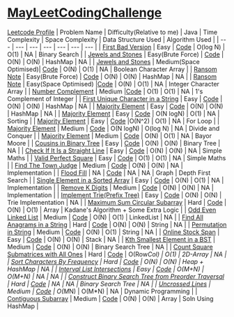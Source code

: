 # [MayLeetCodingChallenge](https://leetcode.com/explore/featured/card/may-leetcoding-challenge/)
[Leetcode Profile](https://leetcode.com/ritikajain/)
| Problem Name | Difficulty(Relative to me) | Java | Time Complexity | Space Complexity | Data Structure Used | Algorithm Used |
| --- | --- | --- | --- | --- | --- | --- |
| [First Bad Version](https://leetcode.com/explore/featured/card/may-leetcoding-challenge/534/week-1-may-1st-may-7th/3316/) | Easy | [Code](https://github.com/RitikaJain8818/MayLeetCodingChallenge/blob/master/Week%201/First%20Bad%20Version.java) | O(log N) | O(1) | NA | Binary Search |
| [Jewels and Stones](https://leetcode.com/explore/featured/card/may-leetcoding-challenge/534/week-1-may-1st-may-7th/3317/) | Easy(Brute Force) | [Code](https://github.com/RitikaJain8818/MayLeetCodingChallenge/blob/master/Week%201/Jewels%20and%20Stones.java) | O(N) | O(N) | HashMap | NA |
| [Jewels and Stones](https://leetcode.com/explore/featured/card/may-leetcoding-challenge/534/week-1-may-1st-may-7th/3317/) | Medium(Space Optimised)| [Code](https://github.com/RitikaJain8818/MayLeetCodingChallenge/blob/master/Week%201/Jewels%20and%20Stones%20Optimised.java) | O(N) | O(1) | NA | Boolean Character Array |
| [Ransom Note](https://leetcode.com/explore/featured/card/may-leetcoding-challenge/534/week-1-may-1st-may-7th/3318/) | Easy(Brute Force) | [Code](https://github.com/RitikaJain8818/MayLeetCodingChallenge/blob/master/Week%201/Ransom%20Note.java) | O(N) | O(N) | HashMap | NA |
| [Ransom Note](https://leetcode.com/explore/featured/card/may-leetcoding-challenge/534/week-1-may-1st-may-7th/3318/) | Easy(Space Optimised) |[Code](https://github.com/RitikaJain8818/MayLeetCodingChallenge/blob/master/Week%201/Ransom%20Note%20Optimised.java) | O(N) | O(1) | NA | Integer Character Array |
| [Number Complement](https://leetcode.com/explore/featured/card/may-leetcoding-challenge/534/week-1-may-1st-may-7th/3318/) | Medium |[Code](https://github.com/RitikaJain8818/MayLeetCodingChallenge/blob/master/Week%201/Number%20Complement.java) | O(1) | O(1) | NA | 1's Complement of Integer |
| [First Unique Character in a String](https://leetcode.com/explore/featured/card/may-leetcoding-challenge/534/week-1-may-1st-may-7th/3320/) | Easy | [Code](https://github.com/RitikaJain8818/MayLeetCodingChallenge/blob/master/Week%201/First%20Unique%20Character%20in%20a%20String.java) | O(N) | O(N) | HashMap | NA |
| [Majority Element](https://leetcode.com/explore/featured/card/may-leetcoding-challenge/534/week-1-may-1st-may-7th/3321/) | Easy | [Code](https://github.com/RitikaJain8818/MayLeetCodingChallenge/blob/master/Week%201/Majority%20Element%20using%20HashMap.java) | O(N) | O(N) | HashMap | NA |
| [Majority Element](https://leetcode.com/explore/featured/card/may-leetcoding-challenge/534/week-1-may-1st-may-7th/3321/) | Easy | [Code](https://github.com/RitikaJain8818/MayLeetCodingChallenge/blob/master/Week%201/Majority%20Element%20Using%20Sorting.java) | O(N logN) | O(1) | NA | Sorting |
| [Majority Element](https://leetcode.com/explore/featured/card/may-leetcoding-challenge/534/week-1-may-1st-may-7th/3321/) | Easy | [Code](https://github.com/RitikaJain8818/MayLeetCodingChallenge/blob/master/Week%201/Majority%20Element%20Using%20Loops.java) |O(N^2) | O(1) | NA | For Loop |
| [Majority Element](https://leetcode.com/explore/featured/card/may-leetcoding-challenge/534/week-1-may-1st-may-7th/3321/) | Medium | [Code](https://github.com/RitikaJain8818/MayLeetCodingChallenge/blob/master/Week%201/Majority%20Element%20Using%20Divide%20and%20Conquer.java) | O(N logN) | O(log N) | NA | Divide and Conquer |
| [Majority Element](https://leetcode.com/explore/featured/card/may-leetcoding-challenge/534/week-1-may-1st-may-7th/3321/) | Medium | [Code](https://github.com/RitikaJain8818/MayLeetCodingChallenge/blob/master/Week%201/Majority%20Element%20Bayor%20Moore%20Algorithm.java) | O(N) | O(1) | NA | Bayor Moore |
| [Cousins in Binary Tree](https://leetcode.com/explore/featured/card/may-leetcoding-challenge/534/week-1-may-1st-may-7th/3322/) | Easy | [Code](https://github.com/RitikaJain8818/MayLeetCodingChallenge/blob/master/Week%201/Cousins%20in%20Binary%20Tree.java) | O(N) | O(N) | Binary Tree | NA |
| [Check If It Is a Straight Line](https://leetcode.com/explore/featured/card/may-leetcoding-challenge/535/week-2-may-8th-may-14th/3323/) | Easy | [Code](https://github.com/RitikaJain8818/MayLeetCodingChallenge/blob/master/Week%201/Check%20If%20It%20Is%20a%20Straight%20Line.java) | O(N) | O(N) | NA | Simple Maths |
| [Valid Perfect Square](https://leetcode.com/explore/featured/card/may-leetcoding-challenge/535/week-2-may-8th-may-14th/3324/) | Easy | [Code](https://github.com/RitikaJain8818/MayLeetCodingChallenge/blob/master/Week%202/Valid%20Perfect%20Square.java) | O(1) | O(1) | NA | Simple Maths |
| [Find The Town Judge](https://leetcode.com/explore/featured/card/may-leetcoding-challenge/535/week-2-may-8th-may-14th/3325/) | Medium | [Code](https://github.com/RitikaJain8818/MayLeetCodingChallenge/blob/master/Week%202/Find%20the%20town%20judge.java) | O(N) | O(N) | NA | Implementation |
| [Flood Fill](https://leetcode.com/explore/challenge/card/may-leetcoding-challenge/535/week-2-may-8th-may-14th/3326/) | NA | [Code](https://github.com/RitikaJain8818/MayLeetCodingChallenge/blob/master/Week%202/Flood%20Fill.java) | NA | NA | Graph | Depth First Search |
| [Single Element in a Sorted Array](https://leetcode.com/explore/challenge/card/may-leetcoding-challenge/535/week-2-may-8th-may-14th/3327/) | Easy | [Code](https://github.com/RitikaJain8818/MayLeetCodingChallenge/blob/master/Week%202/Single%20Element%20in%20a%20Sorted%20Array.java) | O(N) | O(1) | NA | Implementation |
| [Remove K Digits](https://leetcode.com/explore/challenge/card/may-leetcoding-challenge/535/week-2-may-8th-may-14th/3328/) | Medium | [Code](https://github.com/RitikaJain8818/MayLeetCodingChallenge/blob/master/Week%202/Remove%20K%20Digits.java) | O(N) | O(N) | NA | Implementation |
| [Implement Trie(Prefix Tree)](https://leetcode.com/explore/challenge/card/may-leetcoding-challenge/535/week-2-may-8th-may-14th/3329/) | Easy | [Code](https://github.com/RitikaJain8818/MayLeetCodingChallenge/blob/master/Week%202/Implement%20Trie(Prefix%20Tree).java) | O(N) | O(N) | Trie Implementation | NA |
| [Maximum Sum Circular Subarray](https://leetcode.com/explore/featured/card/may-leetcoding-challenge/536/week-3-may-15th-may-21st/3330/) | Hard | [Code](https://github.com/RitikaJain8818/MayLeetCodingChallenge/blob/master/Week%203/Maximum%20Sum%20Circular%20Subarray.java) | O(N) | O(1) | Array | Kadane's Algorithm + Some Extra Logic  |
| [Odd Even Linked List](https://leetcode.com/explore/featured/card/may-leetcoding-challenge/536/week-3-may-15th-may-21st/3331/) | Medium | [Code](https://github.com/RitikaJain8818/MayLeetCodingChallenge/blob/master/Week%203/Odd%20Even%20Linked%20List.java) | O(N) | O(1) | LinkedList | NA  |
| [Find All Anagrams in a String](https://leetcode.com/explore/featured/card/may-leetcoding-challenge/536/week-3-may-15th-may-21st/3332/) | Hard | [Code](https://github.com/RitikaJain8818/MayLeetCodingChallenge/blob/master/Week%203/Find%20All%20Anagrams%20in%20a%20String.java) | O(N) | O(N) | String | NA  |
| [Permutation in String](https://leetcode.com/explore/featured/card/may-leetcoding-challenge/536/week-3-may-15th-may-21st/3333/) | Medium | [Code](https://github.com/RitikaJain8818/MayLeetCodingChallenge/blob/master/Week%203/Permutation%20in%20String.java) | O(N) | O(1) | String | NA |
| [Online Stock Span](https://leetcode.com/explore/featured/card/may-leetcoding-challenge/536/week-3-may-15th-may-21st/3334/) | Easy | [Code](https://github.com/RitikaJain8818/MayLeetCodingChallenge/blob/master/Week%203/Online%20Stock%20Span.java) | O(N) | O(N) | Stack | NA |
| [Kth Smallest Element in a BST](https://leetcode.com/explore/featured/card/may-leetcoding-challenge/536/week-3-may-15th-may-21st/3335/) | Medium | [Code](https://github.com/RitikaJain8818/MayLeetCodingChallenge/blob/master/Week%203/Kth%20Smallest%20Element%20in%20a%20BST.java) | O(N) | O(N) | Binary Search Tree | NA |
| [Count Square Submatrices with All Ones](https://leetcode.com/explore/featured/card/may-leetcoding-challenge/536/week-3-may-15th-may-21st/3336/) | Hard | [Code](https://github.com/RitikaJain8818/MayLeetCodingChallenge/blob/master/Week%203/Count%20Square%20Submatrices%20with%20All%20Ones) | O(Row*Col) | O(1) | 2D-Array | NA |
| [Sort Characters By Frequency](https://leetcode.com/explore/featured/card/may-leetcoding-challenge/537/week-4-may-22nd-may-28th/3337/) | Hard | [Code](https://github.com/RitikaJain8818/MayLeetCodingChallenge/blob/master/Week%204/Sort%20Characters%20By%20Frequency) | O(N) | O(N) | Heap + HashMap | NA |
| [Interval List Intersections](https://leetcode.com/explore/featured/card/may-leetcoding-challenge/537/week-4-may-22nd-may-28th/3338/) | Easy | [Code](https://github.com/RitikaJain8818/MayLeetCodingChallenge/blob/master/Week%204/Interval%20List%20Intersections.java) | O(M+N) | O(M+N) | NA | NA |
| [Construct Binary Search Tree from Preorder Traversal](https://leetcode.com/explore/featured/card/may-leetcoding-challenge/537/week-4-may-22nd-may-28th/3339/) | Hard | [Code](https://github.com/RitikaJain8818/MayLeetCodingChallenge/blob/master/Week%204/Construct%20Binary%20Search%20Tree%20from%20Preorder%20Traversal.java) | NA | NA | Binary Search Tree | NA |
| [Uncrossed Lines](https://leetcode.com/explore/featured/card/may-leetcoding-challenge/537/week-4-may-22nd-may-28th/3340/) | Medium | [Code](https://github.com/RitikaJain8818/MayLeetCodingChallenge/blob/master/Week%204/Uncrossed%20Lines.java) | O(M*N) | O(M*N) | NA | Dynamic Programming |
| [Contiguous Subarray](https://leetcode.com/explore/featured/card/may-leetcoding-challenge/537/week-4-may-22nd-may-28th/3341/) | Medium | [Code](https://github.com/RitikaJain8818/MayLeetCodingChallenge/blob/master/Week%204/Contiguous%20Subarray) | O(N) | O(N) | Array | Soln Using HashMap |
